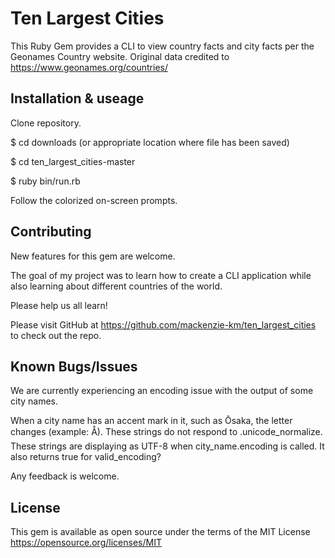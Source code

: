 # Ten Largest Cities


This Ruby Gem provides a CLI to view country facts and city facts per the Geonames Country website.
Original data credited to https://www.geonames.org/countries/


## Installation & useage
Clone repository.

$ cd downloads (or appropriate location where file has been saved)

$ cd ten_largest_cities-master

$ ruby bin/run.rb

Follow the colorized on-screen prompts.


## Contributing
New features for this gem are welcome.

The goal of my project was to learn how to create a CLI application while also learning about different countries of the world.

Please help us all learn!

Please visit GitHub at https://github.com/mackenzie-km/ten_largest_cities to check out the repo.

## Known Bugs/Issues
We are currently experiencing an encoding issue with the output of some city names.

When a city name has an accent mark in it, such as Ōsaka, the letter changes (example: Å).
These strings do not respond to .unicode_normalize.
These strings are displaying as UTF-8 when city_name.encoding is called.
It also returns true for valid_encoding?

Any feedback is welcome.


## License
This gem is available as open source under the terms of the MIT License https://opensource.org/licenses/MIT
